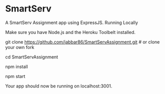 # SmartServ

A SmartServ Assignment app using ExpressJS.
Running Locally

Make sure you have Node.js and the Heroku Toolbelt installed.

git clone https://github.com/jabbar86/SmartServAssignment.git # or clone your own fork

cd SmartServAssignment

npm install

npm start

Your app should now be running on localhost:3001.